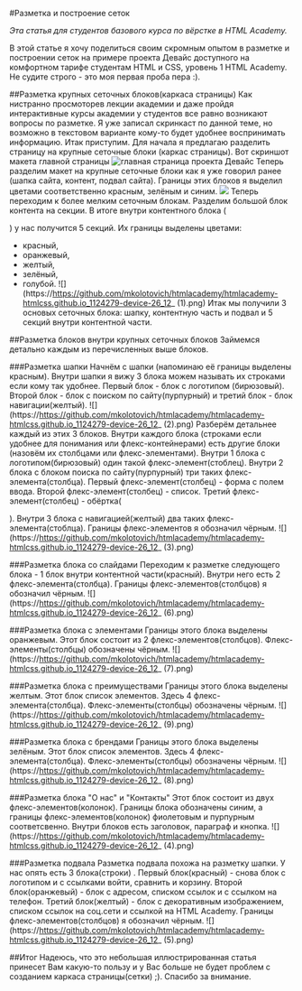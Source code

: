 #Разметка и построение сеток

*Эта статья для студентов базового курса по вёрстке в HTML Academy.*

В этой статье я хочу поделиться своим скромным опытом в разметке и построении сеток на примере проекта Девайс доступного на комфортном тарифе студентам HTML и CSS, уровень 1 HTML Academy. Не судите строго - это моя первая проба пера :).

##Разметка крупных сеточных блоков(каркаса страницы)
Как нистранно просмоторев лекции академии и даже пройдя интерактивные курсы академии у студентов все равно возникают вопросы по разметке. Я уже записал скринкаст по данной теме, но возможно в текстовом варианте кому-то будет удобнее воспринимать информацию. Итак приступим. Для начала я предлагаю разделить страницу на крупные сеточные блоки (каркас страницы). Вот скриншот макета главной страницы
![главная страница проекта Девайс](https://up.htmlacademy.ru/static/img/intensive/htmlcss/device.jpg)
Теперь разделим макет на крупные сеточные блоки как я уже говорил ранее (шапка сайта, контент, подвал сайта). Границы этих блоков я выделил цветами соответственно красным, зелёным и синим.
![](https://https://github.com/mkolotovich/htmlacademy/htmlacademy-htmlcss.github.io_1124279-device-26_12_.png)
Теперь переходим к более мелким сеточным блокам. Разделим большой блок контента на секции. В итоге внутри контентного блока (<main>) у нас получится 5 секций. Их границы выделены цветами:
* красный, 
* оранжевый, 
* желтый, 
* зелёный, 
* голубой.
![](https://https://github.com/mkolotovich/htmlacademy/htmlacademy-htmlcss.github.io_1124279-device-26_12_ (1).png)
Итак мы получили 3 основых сеточных блока: шапку, контентную часть и подвал и 5 секций внутри контентной части.

##Разметка блоков внутри крупных сеточных блоков
Займемся детально каждым из перечисленных выше блоков. 

###Разметка шапки
Начнём с шапки (напоминаю её границы выделены красным). Внутри шапки я вижу 3 блока можем называть их строками если кому так удобнее. Первый блок - блок с логотипом (бирюзовый). Второй блок - блок с поиском по сайту(пурпурный) и третий блок - блок навигации(желтый).
![](https://https://github.com/mkolotovich/htmlacademy/htmlacademy-htmlcss.github.io_1124279-device-26_12_ (2).png)
Разберём детальнее каждый из этих 3 блоков. Внутри каждого блока (строками если удобнее для понимания или флекс-контейнерами) есть другие блоки (назовём их столбцами или флекс-элементами). Внутри 1 блока с логотипом(бирюзовый) один такой флекс-элемент(стоблец). Внутри 2 блока с блоком поиска по сайту(пурпурный) три таких флекс-элемента(столбца). Первый флекс-элемент(столбец) - форма с полем ввода. Второй флекс-элемент(столбец) - список. Третий флекс-элемент(столбец) - обёртка(<div>). Внутри 3 блока с навигацией(желтый) два таких флекс-элемента(стоблца). Границы флекс-элементов я обозначил чёрным. 
![](https://https://github.com/mkolotovich/htmlacademy/htmlacademy-htmlcss.github.io_1124279-device-26_12_ (3).png)

###Разметка блока со слайдами
Переходим к разметке следующего блока - 1 блок внутри контентной части(красный). Внутри него есть 2 флекс-элемента(столбца). Границы флекс-элементов(столбцов) я обозначил чёрным.
![](https://https://github.com/mkolotovich/htmlacademy/htmlacademy-htmlcss.github.io_1124279-device-26_12_ (6).png)

###Разметка блока с элементами 
Границы этого блока выделены оранжевым. Этот блок состоит из 2 флекс-элементов(столбцов). Флекс-элементы(столбцы) обозначены чёрным. 
![](https://https://github.com/mkolotovich/htmlacademy/htmlacademy-htmlcss.github.io_1124279-device-26_12_ (7).png)

###Разметка блока с преимуществами
Границы этого блока выделены желтым. Этот блок список элементов. Здесь 4 флекс-элемента(столбца). Флекс-элементы(столбцы) обозначены чёрным. 
![](https://https://github.com/mkolotovich/htmlacademy/htmlacademy-htmlcss.github.io_1124279-device-26_12_ (9).png)

###Разметка блока с брендами
Границы этого блока выделены зелёным. Этот блок список элементов. Здесь 4 флекс-элемента(столбца). Флекс-элементы(столбцы) обозначены чёрным. 
![](https://https://github.com/mkolotovich/htmlacademy/htmlacademy-htmlcss.github.io_1124279-device-26_12_ (8).png)

###Разметка блока "О нас" и "Контакты"
Этот блок состоит из двух флекс-элементов(колонок). Границы блока обозначены синим, а границы флекс-элементов(колонок) фиолетовым и пурпурным соответсвенно. Внутри блоков есть заголовок, параграф и кнопка.
![](https://https://github.com/mkolotovich/htmlacademy/htmlacademy-htmlcss.github.io_1124279-device-26_12_ (4).png)

###Разметка подвала
Разметка подвала похожа на разметку шапки. У нас опять есть 3 блока(строки) . Первый блок(красный) - снова блок с логотипом и c ссылками войти, сравнить и корзину. Второй блок(оранжевый) - блок с адресом, списком ссылок и с ссылком на телефон. Третий блок(желтый) - блок с декоративным изображением, списком ссылок на соц.сети и ссылкой на HTML Academy. Границы флекс-элементов(столбцов) я обозначил чёрным. 
![](https://https://github.com/mkolotovich/htmlacademy/htmlacademy-htmlcss.github.io_1124279-device-26_12_ (5).png)

##Итог
Надеюсь, что это небольшая иллюстрированная статья принесет Вам какую-то пользу и у Вас больше не будет проблем с созданием каркаса страницы(сетки) ;). Спасибо за внимание.